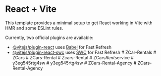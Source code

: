 # React + Vite

This template provides a minimal setup to get React working in Vite with HMR and some ESLint rules.

Currently, two official plugins are available:

- [@vitejs/plugin-react](https://github.com/vitejs/vite-plugin-react/blob/main/packages/plugin-react/README.md) uses [Babel](https://babeljs.io/) for Fast Refresh
- [@vitejs/plugin-react-swc](https://github.com/vitejs/vite-plugin-react-swc) uses [SWC](https://swc.rs/) for Fast Refresh
#   Z C a r - R e n t a l s  
 #   Z C a r s  
 #   Z C a r s - R e n t a l  
 #   Z c a r s - R e n t a l  
 #   Z C a r s _ R e n t _ s e r v i c e  
 #   y 3 e g 5 4 5 r t g 4 s w  
 #   y 3 e g 5 4 5 r t g 4 s w  
 #   Z C a r s - R e n t a l - A g e n c y  
 #   Z C a r s - R e n t a l - A g e n c y  
 